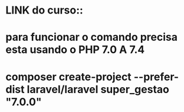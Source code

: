# LINK do curso:: 
# para funcionar o comando precisa esta usando o PHP 7.0 A 7.4
# composer create-project --prefer-dist laravel/laravel super_gestao "7.0.0"